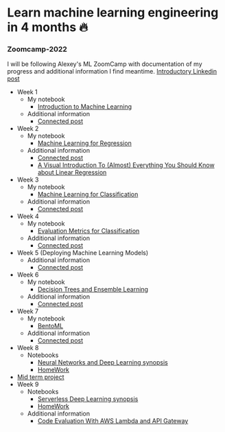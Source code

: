 # Learn machine learning engineering in 4 months :fire:
### Zoomcamp-2022

I will be following Alexey's ML ZoomCamp with documentation of my progress and additional information I find meantime.
[Introductory Linkedin post](https://www.linkedin.com/posts/ankudo_github-alexeygrigorevmlbookcamp-code-activity-6972535303920058368-DM8E?utm_source=share&utm_medium=member_desktop)
- Week 1
  - My notebook
    - [Introduction to Machine Learning](https://github.com/tankudo/ZoomCamb_2022_HomeWork/blob/main/HomeWork_01.ipynb)
  - Additional information
      - [Connected post](https://www.linkedin.com/posts/ankudo_pandas-machinelearning-ml-activity-6974672795590897665-jln4?utm_source=share&utm_medium=member_desktop)
- Week 2
  - My notebook
    - [Machine Learning for Regression](https://github.com/tankudo/ZoomCamb_2022_HomeWork/blob/main/HomeWork_02.ipynb)
  - Additional information
      - [Connected post](https://www.linkedin.com/posts/ankudo_linearregression-datapreprocessing-featureengineering-activity-6977513635895996416-MEcR?utm_source=share&utm_medium=member_desktop)
    - [A Visual Introduction To (Almost) Everything You Should Know about Linear Regression](https://mlu-explain.github.io/linear-regression/)
- Week 3
  - My notebook
    - [Machine Learning for Classification](https://github.com/tankudo/ZoomCamb_2022_HomeWork/blob/main/Homework_03.ipynb)
  - Additional information
      - [Connected post](https://www.linkedin.com/posts/ankudo_github-tankudozoomcamb2022homework-activity-6979719260965081090-QJuF?utm_source=share&utm_medium=member_desktop)
- Week 4
  - My notebook
    - [Evaluation Metrics for Classification](https://github.com/tankudo/ZoomCamb_2022_HomeWork/blob/main/HomeWork_04.ipynb)
  - Additional information
     - [Connected post](https://www.linkedin.com/posts/ankudo_tankudo-overview-activity-6982310201194373120-wZ_P?utm_source=share&utm_medium=member_desktop)
- Week 5 (Deploying Machine Learning Models)
    - Additional information
        - [Connected post](https://www.linkedin.com/posts/ankudo_python-cloud-aws-activity-6985140607799209984-1T4r?utm_source=share&utm_medium=member_desktop)
- Week 6
  - My notebook
    - [Decision Trees and Ensemble Learning](https://github.com/tankudo/ZoomCamb_2022_HomeWork/blob/main/Week_6/Homework_6.ipynb)
  - Additional information
      - [Connected post](https://www.linkedin.com/posts/ankudo_week-%E2%93%BA-of-zoomcamp-decision-tree-is-one-activity-6987762268365053953-oA7K?utm_source=share&utm_medium=member_desktop)
- Week 7
  - My notebook
    - [BentoML](https://github.com/tankudo/ZoomCamb_2022_HomeWork/blob/main/Week_7/train%202.ipynb)
  - Additional information
      - [Connected post](https://www.linkedin.com/posts/ankudo_week-7-of-machine-learning-zoomcamp-was-activity-6990221877906423808-VGIt?utm_source=share&utm_medium=member_desktop)
- Week 8
   - Notebooks
      - [Neural Networks and Deep Learning synopsis](https://github.com/tankudo/ZoomCamb_2022_HomeWork/blob/main/Week_8/week_8_synopsis.ipynb)
      - [HomeWork](https://github.com/tankudo/ZoomCamb_2022_HomeWork/blob/main/Week_8/HomeWork_8.ipynb)
- [Mid term project](https://github.com/tankudo/ZoomCamb_2022_HomeWork/tree/main/MidTermProject)
- Week 9
  - Notebooks
    - [Serverless Deep Learning synopsis](https://github.com/tankudo/ZoomCamb_2022_HomeWork/blob/main/Week_9/Theory/Theory.ipynb)
    - [HomeWork](https://github.com/tankudo/ZoomCamb_2022_HomeWork/blob/main/Week_9/HomeWork_9.ipynb)
  - Additional information
    - [Code Evaluation With AWS Lambda and API Gateway](https://realpython.com/code-evaluation-with-aws-lambda-and-api-gateway/)
  
<!--
- Kubernetes and TensorFlow Serving -->
